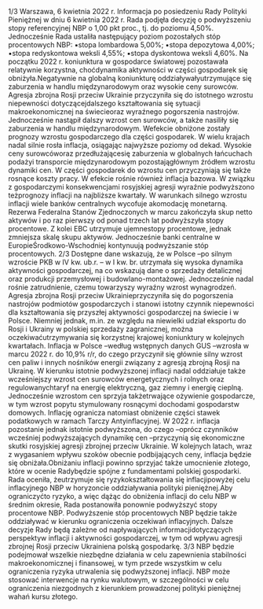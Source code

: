 1/3
Warszawa, 6 kwietnia 2022 r.
Informacja po posiedzeniu Rady Polityki Pieniężnej
w dniu 6 kwietnia 2022 r.
Rada podjęła decyzję o podwyższeniu stopy referencyjnej NBP o 1,00 pkt proc., tj. do
poziomu 4,50%. Jednocześnie Rada ustaliła następujący poziom pozostałych stóp
procentowych NBP:
▪stopa lombardowa 5,00%;
▪stopa depozytowa 4,00%;
▪stopa redyskontowa weksli 4,55%;
▪stopa dyskontowa weksli 4,60%.
Na początku 2022 r. koniunktura w gospodarce światowej pozostawała relatywnie
korzystna, choćdynamika aktywności w części gospodarek się obniżyła.Negatywnie na
globalną koniunkturę oddziaływałyutrzymujące się zaburzenia w handlu
międzynarodowym oraz wysokie ceny surowców. Agresja zbrojna Rosji przeciw Ukrainie
przyczyniła się do istotnego wzrostu niepewności dotyczącejdalszego kształtowania się
sytuacji makroekonomicznej na świecieoraz wyraźnego pogorszenia nastrojów.
Jednocześnie nastąpił dalszy wzrost cen surowców, a także nasiliły się zaburzenia w
handlu międzynarodowym. Wefekcie obniżone zostały prognozy wzrostu
gospodarczego dla części gospodarek.
W wielu krajach nadal silnie rosła inflacja, osiągając najwyższe poziomy od dekad.
Wysokie ceny surowcóworaz przedłużającesię zaburzenia w globalnych łańcuchach
podażyi transporcie międzynarodowym pozostajągłównym źródłem wzrostu dynamiki
cen. W części gospodarek do wzrostu cen przyczyniają się także rosnące koszty pracy.
W efekcie rośnie również inflacja bazowa. W związku z gospodarczymi konsekwencjami
rosyjskiej agresji wyraźnie podwyższono teżprognozy inflacji na najbliższe kwartały.
W warunkach silnego wzrostu inflacji wiele banków centralnych wycofuje akomodację
monetarną. Rezerwa Federalna Stanów Zjednoczonych w marcu zakończyła skup netto
aktywów i po raz pierwszy od ponad trzech lat podwyższyła stopy procentowe. Z kolei
EBC utrzymuje ujemnestopy procentowe, jednak zmniejsza skalę skupu aktywów.
Jednocześnie banki centralne w EuropieŚrodkowo-Wschodniej kontynuują
podwyższanie stóp procentowych.
2/3
Dostępne dane wskazują, że w Polsce –po silnym wzroście PKB w IV kw. ub.r. –
w I kw. br. utrzymała się wysoka dynamika aktywności gospodarczej, na co wskazują
dane o sprzedaży detalicznej oraz produkcji przemysłowej i budowlano-montażowej.
Jednocześnie nadal rośnie zatrudnienie, czemu towarzyszy wyraźny wzrost
wynagrodzeń. Agresja zbrojna Rosji przeciw Ukrainieprzyczyniła się do pogorszenia
nastrojów podmiotów gospodarczych i stanowi istotny czynnik niepewności dla
kształtowania się przyszłej aktywności gospodarczej na świecie i w Polsce. Niemniej
jednak, m.in. ze względu na niewielki udział eksportu do Rosji i Ukrainy w polskiej
sprzedaży zagranicznej, można oczekiwaćutrzymywania się korzystnej krajowej
koniunktury w kolejnych kwartałach.
Inflacja w Polsce –według wstępnych danych GUS –wzrosła w marcu 2022 r. do 10,9% r/r,
do czego przyczynił się głównie silny wzrost cen paliw i innych nośników energii
związany z agresją zbrojną Rosji na Ukrainę. W kierunku istotnie podwyższonej inflacji
nadal oddziałuje także wcześniejszy wzrost cen surowców energetycznych i rolnych oraz
regulowanychtaryf na energię elektryczną, gaz ziemny i energię cieplną. Jednocześnie
wzrostom cen sprzyja takżetrwające ożywienie gospodarcze, w tym wzrost popytu
stymulowany rosnącymi dochodami gospodarstw domowych. Inflację ogranicza
natomiast obniżenie części stawek podatkowych w ramach Tarczy Antyinflacyjnej. W
2022 r. inflacja pozostanie jednak istotnie podwyższona, do czego –oprócz czynników
wcześniej podwyższających dynamikę cen –przyczynią się ekonomiczne skutki rosyjskiej
agresji zbrojnej przeciw Ukrainie. W kolejnych latach, wraz z wygasaniem wpływu
szoków obecnie podbijających ceny, inflacja będzie się obniżała.Obniżaniu inflacji
powinno sprzyjać także umocnienie złotego, które w ocenie Radybędzie spójne z
fundamentami polskiej gospodarki.
Rada oceniła, żeutrzymuje się ryzykokształtowania się inflacjipowyżej celu inflacyjnego
NBP w horyzoncie oddziaływania polityki pieniężnej.Aby ograniczyćto ryzyko, a więc
dążąc do obniżenia inflacji do celu NBP w średnim okresie, Rada postanowiła ponownie
podwyższyć stopy procentowe NBP. Podwyższenie stóp procentowych NBP będzie także
oddziaływać w kierunku ograniczenia oczekiwań inflacyjnych.
Dalsze decyzje Rady będą zależne od napływających informacjidotyczących perspektyw
inflacji i aktywności gospodarczej, w tym od wpływu agresji zbrojnej Rosji przeciw
Ukrainiena polską gospodarkę.
3/3
NBP będzie podejmował wszelkie niezbędne działania w celu zapewnienia stabilności
makroekonomicznej i finansowej, w tym przede wszystkim w celu ograniczenia ryzyka
utrwalenia się podwyższonej inflacji. NBP może stosować interwencje na rynku
walutowym, w szczególności w celu ograniczenia niezgodnych z kierunkiem
prowadzonej polityki pieniężnej wahań kursu złotego.
